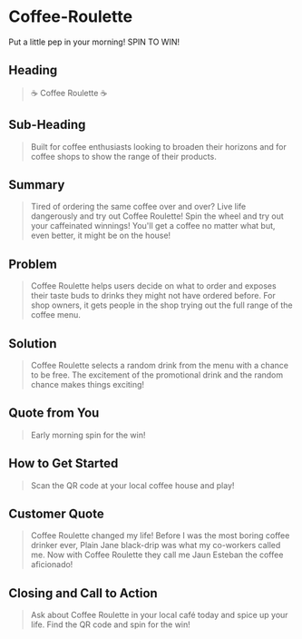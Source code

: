 # Coffee-Roulette
Put a little pep in your morning! SPIN TO WIN!

## Heading ##
  > ☕ Coffee Roulette ☕
## Sub-Heading ##
  > Built for coffee enthusiasts looking to broaden their horizons and for coffee shops to show the range of their products.

## Summary ##
  > Tired of ordering the same coffee over and over? Live life dangerously and try out Coffee Roulette! Spin the wheel and try out your caffeinated winnings! You'll get a coffee no matter what but, even better, it might be on the house!

## Problem ##
  > Coffee Roulette helps users decide on what to order and exposes their taste buds to drinks they might not have ordered before. For shop owners, it gets people in the shop trying out the full range of the coffee menu.

## Solution ##
  > Coffee Roulette selects a random drink from the menu with a chance to be free. The excitement of the promotional drink and the random chance makes things exciting!

## Quote from You ##
  > Early morning spin for the win!

## How to Get Started ##
  > Scan the QR code at your local coffee house and play!

## Customer Quote ##
  > Coffee Roulette changed my life! Before I was the most boring coffee drinker ever, Plain Jane black-drip was what my co-workers called me. Now with Coffee Roulette they call me Jaun Esteban the coffee aficionado!

## Closing and Call to Action ##
  > Ask about Coffee Roulette in your local café today and spice up your life. Find the QR code and spin for the win!